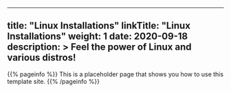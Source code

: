 
---
title: "Linux Installations"
linkTitle: "Linux Installations"
weight: 1
date: 2020-09-18
description: >
  Feel the power of Linux and various distros!
---

{{% pageinfo %}}
This is a placeholder page that shows you how to use this template site.
{{% /pageinfo %}}




